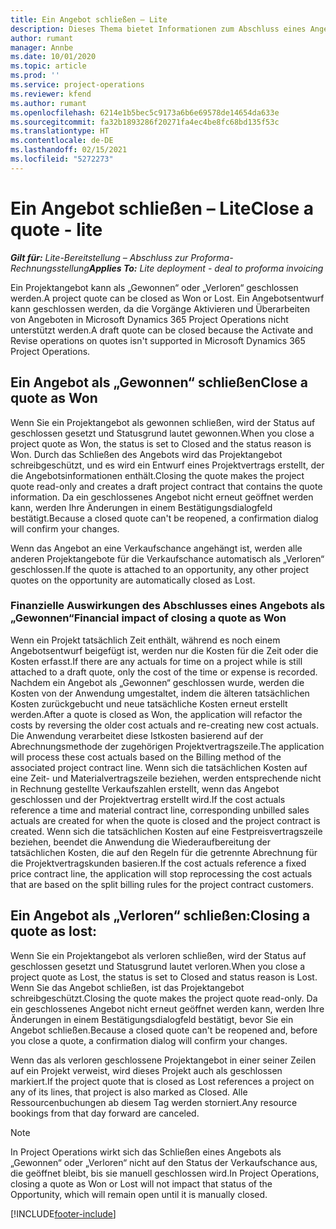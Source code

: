 ```yaml
---
title: Ein Angebot schließen – Lite
description: Dieses Thema bietet Informationen zum Abschluss eines Angebots in Project Operations.
author: rumant
manager: Annbe
ms.date: 10/01/2020
ms.topic: article
ms.prod: ''
ms.service: project-operations
ms.reviewer: kfend
ms.author: rumant
ms.openlocfilehash: 6214e1b5bec5c9173a6b6e69578de14654da633e
ms.sourcegitcommit: fa32b1893286f20271fa4ec4be8fc68bd135f53c
ms.translationtype: HT
ms.contentlocale: de-DE
ms.lasthandoff: 02/15/2021
ms.locfileid: "5272273"
---
```

# <a name="close-a-quote---lite"></a><span data-ttu-id="6cb60-103">Ein Angebot schließen – Lite</span><span class="sxs-lookup"><span data-stu-id="6cb60-103">Close a quote - lite</span></span>

<span data-ttu-id="6cb60-104">_**Gilt für:** Lite-Bereitstellung – Abschluss zur Proforma-Rechnungsstellung_</span><span class="sxs-lookup"><span data-stu-id="6cb60-104">_**Applies To:** Lite deployment - deal to proforma invoicing_</span></span>

<span data-ttu-id="6cb60-105">Ein Projektangebot kann als „Gewonnen“ oder „Verloren“ geschlossen werden.</span><span class="sxs-lookup"><span data-stu-id="6cb60-105">A project quote can be closed as Won or Lost.</span></span> <span data-ttu-id="6cb60-106">Ein Angebotsentwurf kann geschlossen werden, da die Vorgänge Aktivieren und Überarbeiten von Angeboten in Microsoft Dynamics 365 Project Operations nicht unterstützt werden.</span><span class="sxs-lookup"><span data-stu-id="6cb60-106">A draft quote can be closed because the Activate and Revise operations on quotes isn't supported in Microsoft Dynamics 365 Project Operations.</span></span>

## <a name="close-a-quote-as-won"></a><span data-ttu-id="6cb60-107">Ein Angebot als „Gewonnen“ schließen</span><span class="sxs-lookup"><span data-stu-id="6cb60-107">Close a quote as Won</span></span>

<span data-ttu-id="6cb60-108">Wenn Sie ein Projektangebot als gewonnen schließen, wird der Status auf geschlossen gesetzt und Statusgrund lautet gewonnen.</span><span class="sxs-lookup"><span data-stu-id="6cb60-108">When you close a project quote as Won, the status is set to Closed and the status reason is Won.</span></span> <span data-ttu-id="6cb60-109">Durch das Schließen des Angebots wird das Projektangebot schreibgeschützt, und es wird ein Entwurf eines Projektvertrags erstellt, der die Angebotsinformationen enthält.</span><span class="sxs-lookup"><span data-stu-id="6cb60-109">Closing the quote makes the project quote read-only and creates a draft project contract that contains the quote information.</span></span> <span data-ttu-id="6cb60-110">Da ein geschlossenes Angebot nicht erneut geöffnet werden kann, werden Ihre Änderungen in einem Bestätigungsdialogfeld bestätigt.</span><span class="sxs-lookup"><span data-stu-id="6cb60-110">Because a closed quote can't be reopened, a confirmation dialog will confirm your changes.</span></span>

<span data-ttu-id="6cb60-111">Wenn das Angebot an eine Verkaufschance angehängt ist, werden alle anderen Projektangebote für die Verkaufschance automatisch als „Verloren“ geschlossen.</span><span class="sxs-lookup"><span data-stu-id="6cb60-111">If the quote is attached to an opportunity, any other project quotes on the opportunity are automatically closed as Lost.</span></span>

### <a name="financial-impact-of-closing-a-quote-as-won"></a><span data-ttu-id="6cb60-112">Finanzielle Auswirkungen des Abschlusses eines Angebots als „Gewonnen“</span><span class="sxs-lookup"><span data-stu-id="6cb60-112">Financial impact of closing a quote as Won</span></span>

<span data-ttu-id="6cb60-113">Wenn ein Projekt tatsächlich Zeit enthält, während es noch einem Angebotsentwurf beigefügt ist, werden nur die Kosten für die Zeit oder die Kosten erfasst.</span><span class="sxs-lookup"><span data-stu-id="6cb60-113">If there are any actuals for time on a project while is still attached to a draft quote, only the cost of the time or expense is recorded.</span></span> <span data-ttu-id="6cb60-114">Nachdem ein Angebot als „Gewonnen“ geschlossen wurde, werden die Kosten von der Anwendung umgestaltet, indem die älteren tatsächlichen Kosten zurückgebucht und neue tatsächliche Kosten erneut erstellt werden.</span><span class="sxs-lookup"><span data-stu-id="6cb60-114">After a quote is closed as Won, the application will refactor the costs by reversing the older cost actuals and re-creating new cost actuals.</span></span> <span data-ttu-id="6cb60-115">Die Anwendung verarbeitet diese Istkosten basierend auf der Abrechnungsmethode der zugehörigen Projektvertragszeile.</span><span class="sxs-lookup"><span data-stu-id="6cb60-115">The application will process these cost actuals based on the Billing method of the associated project contract line.</span></span> <span data-ttu-id="6cb60-116">Wenn sich die tatsächlichen Kosten auf eine Zeit- und Materialvertragszeile beziehen, werden entsprechende nicht in Rechnung gestellte Verkaufszahlen erstellt, wenn das Angebot geschlossen und der Projektvertrag erstellt wird.</span><span class="sxs-lookup"><span data-stu-id="6cb60-116">If the cost actuals reference a time and material contract line, corresponding unbilled sales actuals are created for when the quote is closed and the project contract is created.</span></span> <span data-ttu-id="6cb60-117">Wenn sich die tatsächlichen Kosten auf eine Festpreisvertragszeile beziehen, beendet die Anwendung die Wiederaufbereitung der tatsächlichen Kosten, die auf den Regeln für die getrennte Abrechnung für die Projektvertragskunden basieren.</span><span class="sxs-lookup"><span data-stu-id="6cb60-117">If the cost actuals reference a fixed price contract line, the application will stop reprocessing the cost actuals that are based on the split billing rules for the project contract customers.</span></span>

## <a name="closing-a-quote-as-lost"></a><span data-ttu-id="6cb60-118">Ein Angebot als „Verloren“ schließen:</span><span class="sxs-lookup"><span data-stu-id="6cb60-118">Closing a quote as lost:</span></span>

<span data-ttu-id="6cb60-119">Wenn Sie ein Projektangebot als verloren schließen, wird der Status auf geschlossen gesetzt und Statusgrund lautet verloren.</span><span class="sxs-lookup"><span data-stu-id="6cb60-119">When you close a project quote as Lost, the status is set to Closed and status reason is Lost.</span></span> <span data-ttu-id="6cb60-120">Wenn Sie das Angebot schließen, ist das Projektangebot schreibgeschützt.</span><span class="sxs-lookup"><span data-stu-id="6cb60-120">Closing the quote makes the project quote read-only.</span></span> <span data-ttu-id="6cb60-121">Da ein geschlossenes Angebot nicht erneut geöffnet werden kann, werden Ihre Änderungen in einem Bestätigungsdialogfeld bestätigt, bevor Sie ein Angebot schließen.</span><span class="sxs-lookup"><span data-stu-id="6cb60-121">Because a closed quote can't be reopened and, before you close a quote, a confirmation dialog will confirm your changes.</span></span>

<span data-ttu-id="6cb60-122">Wenn das als verloren geschlossene Projektangebot in einer seiner Zeilen auf ein Projekt verweist, wird dieses Projekt auch als geschlossen markiert.</span><span class="sxs-lookup"><span data-stu-id="6cb60-122">If the project quote that is closed as Lost references a project on any of its lines, that project is also marked as Closed.</span></span> <span data-ttu-id="6cb60-123">Alle Ressourcenbuchungen ab diesem Tag werden storniert.</span><span class="sxs-lookup"><span data-stu-id="6cb60-123">Any resource bookings from that day forward are canceled.</span></span>

> [!NOTE]
> <span data-ttu-id="6cb60-124">In Project Operations wirkt sich das Schließen eines Angebots als „Gewonnen“ oder „Verloren“ nicht auf den Status der Verkaufschance aus, die geöffnet bleibt, bis sie manuell geschlossen wird.</span><span class="sxs-lookup"><span data-stu-id="6cb60-124">In Project Operations, closing a quote as Won or Lost will not impact that status of the Opportunity, which will remain open until it is manually closed.</span></span>


[!INCLUDE[footer-include](../../includes/footer-banner.md)]